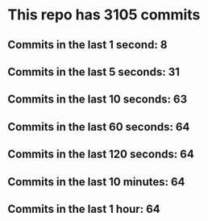 # This repo has 3105 commits

## Commits in the last 1 second: 8
## Commits in the last 5 seconds: 31
## Commits in the last 10 seconds: 63
## Commits in the last 60 seconds: 64
## Commits in the last 120 seconds: 64
## Commits in the last 10 minutes: 64
## Commits in the last 1 hour: 64
